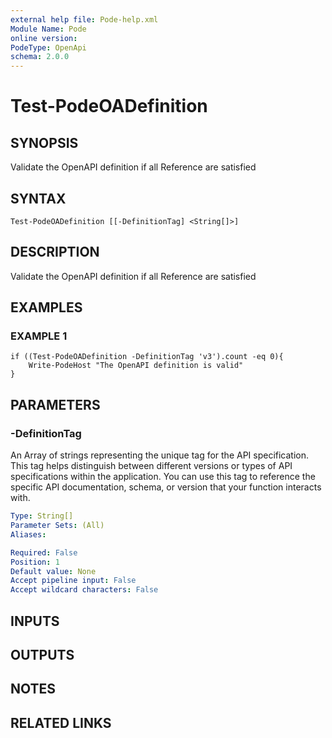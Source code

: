 ```yaml
---
external help file: Pode-help.xml
Module Name: Pode
online version:
PodeType: OpenApi
schema: 2.0.0
---
```


# Test-PodeOADefinition

## SYNOPSIS
Validate the OpenAPI definition if all Reference are satisfied

## SYNTAX

```
Test-PodeOADefinition [[-DefinitionTag] <String[]>]
```

## DESCRIPTION
Validate the OpenAPI definition if all Reference are satisfied

## EXAMPLES

### EXAMPLE 1
```
if ((Test-PodeOADefinition -DefinitionTag 'v3').count -eq 0){
    Write-PodeHost "The OpenAPI definition is valid"
}
```

## PARAMETERS

### -DefinitionTag
An Array of strings representing the unique tag for the API specification.
This tag helps distinguish between different versions or types of API specifications within the application.
You can use this tag to reference the specific API documentation, schema, or version that your function interacts with.

```yaml
Type: String[]
Parameter Sets: (All)
Aliases:

Required: False
Position: 1
Default value: None
Accept pipeline input: False
Accept wildcard characters: False
```

## INPUTS

## OUTPUTS

## NOTES

## RELATED LINKS
